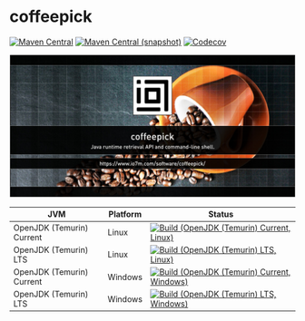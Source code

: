 coffeepick
===

[![Maven Central](https://img.shields.io/maven-central/v/com.io7m.coffeepick/com.io7m.coffeepick.svg?style=flat-square)](http://search.maven.org/#search%7Cga%7C1%7Cg%3A%22com.io7m.coffeepick%22)
[![Maven Central (snapshot)](https://img.shields.io/nexus/s/https/s01.oss.sonatype.org/com.io7m.coffeepick/com.io7m.coffeepick.svg?style=flat-square)](https://s01.oss.sonatype.org/content/repositories/snapshots/com/io7m/coffeepick/)
[![Codecov](https://img.shields.io/codecov/c/github/io7m/coffeepick.svg?style=flat-square)](https://codecov.io/gh/io7m/coffeepick)

![coffeepick](./src/site/resources/coffeepick.jpg?raw=true)

| JVM | Platform | Status |
|-----|----------|--------|
| OpenJDK (Temurin) Current | Linux | [![Build (OpenJDK (Temurin) Current, Linux)](https://img.shields.io/github/actions/workflow/status/io7m/coffeepick/main.linux.temurin.current.yml)](https://github.com/io7m/coffeepick/actions?query=workflow%3Amain.linux.temurin.current)|
| OpenJDK (Temurin) LTS | Linux | [![Build (OpenJDK (Temurin) LTS, Linux)](https://img.shields.io/github/actions/workflow/status/io7m/coffeepick/main.linux.temurin.lts.yml)](https://github.com/io7m/coffeepick/actions?query=workflow%3Amain.linux.temurin.lts)|
| OpenJDK (Temurin) Current | Windows | [![Build (OpenJDK (Temurin) Current, Windows)](https://img.shields.io/github/actions/workflow/status/io7m/coffeepick/main.windows.temurin.current.yml)](https://github.com/io7m/coffeepick/actions?query=workflow%3Amain.windows.temurin.current)|
| OpenJDK (Temurin) LTS | Windows | [![Build (OpenJDK (Temurin) LTS, Windows)](https://img.shields.io/github/actions/workflow/status/io7m/coffeepick/main.windows.temurin.lts.yml)](https://github.com/io7m/coffeepick/actions?query=workflow%3Amain.windows.temurin.lts)|
